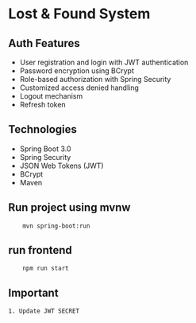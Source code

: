 # Lost & Found System
## Auth Features 
* User registration and login with JWT authentication
* Password encryption using BCrypt
* Role-based authorization with Spring Security
* Customized access denied handling
* Logout mechanism
* Refresh token

## Technologies
* Spring Boot 3.0
* Spring Security
* JSON Web Tokens (JWT)
* BCrypt
* Maven


## Run project using mvnw
```
    mvn spring-boot:run
```

## run frontend 
```
    npm run start
```

## Important
    1. Update JWT SECRET 